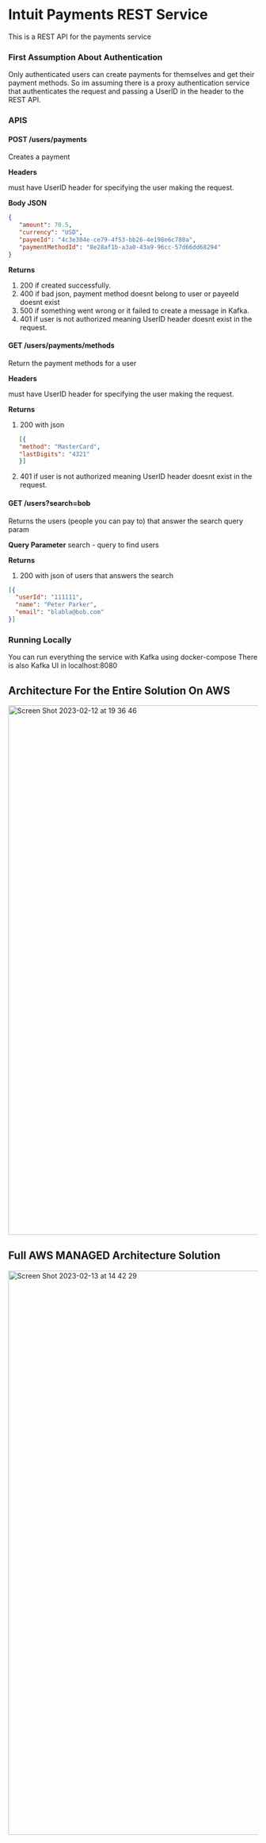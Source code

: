# Intuit Payments REST Service

This is a REST API for the payments service

### First Assumption About Authentication
Only authenticated users can create payments for themselves and get their payment methods.
So im assuming there is a proxy authentication service that authenticates the request and passing a UserID in the header to the REST API.

### APIS

#### POST /users/payments
Creates a payment

**Headers**

must have UserID header for specifying the user making the request.

**Body JSON**
```json
{
   "amount": 70.5,
   "currency": "USD",
   "payeeId": "4c3e304e-ce79-4f53-bb26-4e198e6c780a",
   "paymentMethodId": "8e28af1b-a3a0-43a9-96cc-57d66dd68294"
}
```

**Returns**
1. 200 if created successfully.
2. 400 if bad json, payment method doesnt belong to user or payeeId doesnt exist
3. 500 if something went wrong or it failed to create a message in Kafka.
4. 401 if user is not authorized meaning UserID header doesnt exist in the request.


#### GET /users/payments/methods
Return the payment methods for a user

**Headers**

must have UserID header for specifying the user making the request.

**Returns**

1. 200 with json
```json
   [{
   "method": "MasterCard",
   "lastDigits": "4321"
   }]
```
2. 401 if user is not authorized meaning UserID header doesnt exist in the request.


#### GET /users?search=bob
Returns the users (people you can pay to) that answer the search query param

**Query Parameter** search - query to find users

**Returns**
1. 200 with json of users that answers the search
```json
[{
  "userId": "111111", 
  "name": "Peter Parker",
  "email": "blabla@bob.com"
}]
```

### Running Locally
You can run everything the service with Kafka using docker-compose
There is also Kafka UI in localhost:8080

## Architecture For the Entire Solution On AWS
<img width="1067" alt="Screen Shot 2023-02-12 at 19 36 46" src="https://user-images.githubusercontent.com/87701000/218327290-fe9ccdca-75ba-4a38-9243-27c26fd87485.png">

## Full AWS MANAGED Architecture Solution
<img width="1137" alt="Screen Shot 2023-02-13 at 14 42 29" src="https://user-images.githubusercontent.com/87701000/218460781-429cdb4a-7f5f-4d92-8304-09ebb9fbada8.png">

